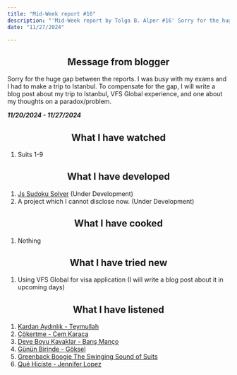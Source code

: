 ```yaml
---
title: "Mid-Week report #16"
description: "'Mid-Week report by Tolga B. Alper #16' Sorry for the huge gap, I was busy with my exams."
date: "11/27/2024"

---
```


## <center> Message from blogger </center>

Sorry for the huge gap between the reports. I was busy with my exams and I had to make a trip to Istanbul. To compensate for the gap, I will write a blog post about my trip to Istanbul, VFS Global experience, and one about my thoughts on a paradox/problem.

*__11/20/2024 - 11/27/2024__*

## <center> What I have watched </center>

1. Suits 1-9

## <center> What I have developed </center>

1. [Js Sudoku Solver](https://github.com/tolgabalper/Js-Sudoku-Solver) (Under Development)
2. A project which I cannot disclose now. (Under Development)

## <center> What I have cooked </center>

1. Nothing

## <center> What I have tried new </center>

1. Using VFS Global for visa application (I will write a blog post about it in upcoming days)

## <center> What I have listened </center>

1. [Kardan Aydınlık - Teymullah](https://open.spotify.com/intl-tr/track/3oSvgrQVA3uPj1GaPjjyWX?si=9881fb7e917a4b95)
2. [Çökertme - Cem Karaca](https://open.spotify.com/intl-tr/track/26g90nfKw79y5ZcRRqHLCz?si=b52a94834660462d)
3. [Deve Boyu Kavaklar - Barış Manço](https://open.spotify.com/track/6IIc3t7CYH3x9ii5L6fi8D)
4. [Günün Birinde - Göksel](https://open.spotify.com/intl-tr/track/1su5sGVxYB7zsOF49loumU?si=c008ed7b6baf453e)
5. [Greenback Boogie The Swinging Sound of Suits](https://open.spotify.com/track/7dQ2lz4Bltpn5lkqghcODN)
6. [Qué Hiciste - Jennifer Lopez](https://open.spotify.com/track/6jGH911Nz9lPCSK9pd4tVQ)
